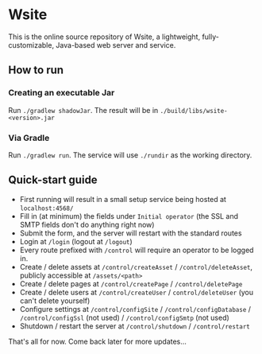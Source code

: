 # Wsite

This is the online source repository of Wsite, a lightweight, fully-customizable, Java-based web server and service.

## How to run

### Creating an executable Jar

Run `./gradlew shadowJar`. The result will be in `./build/libs/wsite-<version>.jar`

### Via Gradle

Run `./gradlew run`. The service will use `./rundir` as the working directory.

## Quick-start guide

* First running will result in a small setup service being hosted at `localhost:4568/`
* Fill in (at minimum) the fields under `Initial operator` (the SSL and SMTP fields don't do anything right now)
* Submit the form, and the server will restart with the standard routes
* Login at `/login` (logout at `/logout`)
* Every route prefixed with `/control` will require an operator to be logged in.
* Create / delete assets at `/control/createAsset` / `/control/deleteAsset`, publicly accessible at `/assets/<path>`
* Create / delete pages at `/control/createPage` / `/control/deletePage`
* Create / delete users at `/control/createUser` / `control/deleteUser` (you can't delete yourself)
* Configure settings at `/control/configSite` / `/control/configDatabase` / `/control/configSsl` (not used) / 
`/control/configSmtp` (not used)
* Shutdown / restart the server at `/control/shutdown` / `/control/restart`

That's all for now. Come back later for more updates...